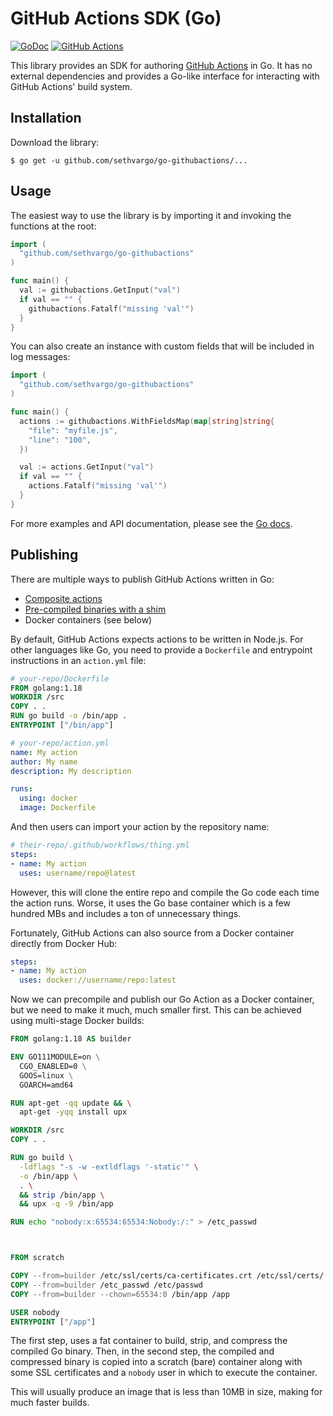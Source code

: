 # GitHub Actions SDK (Go)

[![GoDoc](https://img.shields.io/badge/go-documentation-blue.svg?style=flat-square)](https://pkg.go.dev/github.com/sethvargo/go-githubactions)
[![GitHub Actions](https://img.shields.io/github/actions/workflow/status/sethvargo/go-githubactions/unit.yml?branch=main&style=flat-square)](https://github.com/sethvargo/go-githubactions/actions?query=workflow%3ATest)

This library provides an SDK for authoring [GitHub Actions][gh-actions] in Go. It has no external dependencies and provides a Go-like interface for interacting with GitHub Actions' build system.


## Installation

Download the library:

```text
$ go get -u github.com/sethvargo/go-githubactions/...
```


## Usage

The easiest way to use the library is by importing it and invoking the functions
at the root:

```go
import (
  "github.com/sethvargo/go-githubactions"
)

func main() {
  val := githubactions.GetInput("val")
  if val == "" {
    githubactions.Fatalf("missing 'val'")
  }
}
```

You can also create an instance with custom fields that will be included in log messages:

```go
import (
  "github.com/sethvargo/go-githubactions"
)

func main() {
  actions := githubactions.WithFieldsMap(map[string]string{
    "file": "myfile.js",
    "line": "100",
  })

  val := actions.GetInput("val")
  if val == "" {
    actions.Fatalf("missing 'val'")
  }
}
```

For more examples and API documentation, please see the [Go docs][godoc].


## Publishing

There are multiple ways to publish GitHub Actions written in Go:

-   [Composite actions](https://github.com/FerretDB/github-actions/blob/2ae30fd2cdb635d8aefdaf9f770257e156c9f77b/extract-docker-tag/action.yml)
-   [Pre-compiled binaries with a shim](https://full-stack.blend.com/how-we-write-github-actions-in-go.html)
-   Docker containers (see below)

By default, GitHub Actions expects actions to be written in Node.js. For other languages like Go, you need to provide a `Dockerfile` and entrypoint instructions in an `action.yml` file:

```dockerfile
# your-repo/Dockerfile
FROM golang:1.18
WORKDIR /src
COPY . . 
RUN go build -o /bin/app .
ENTRYPOINT ["/bin/app"]
```

```yaml
# your-repo/action.yml
name: My action
author: My name
description: My description

runs:
  using: docker
  image: Dockerfile
```

And then users can import your action by the repository name:

```yaml
# their-repo/.github/workflows/thing.yml
steps:
- name: My action
  uses: username/repo@latest
```

However, this will clone the entire repo and compile the Go code each time the action runs. Worse, it uses the Go base container which is a few hundred MBs and includes a ton of unnecessary things.

Fortunately, GitHub Actions can also source from a Docker container directly from Docker Hub:

```yaml
steps:
- name: My action
  uses: docker://username/repo:latest
```

Now we can precompile and publish our Go Action as a Docker container, but we need to make it much, much smaller first. This can be achieved using multi-stage Docker builds:

```dockerfile
FROM golang:1.18 AS builder

ENV GO111MODULE=on \
  CGO_ENABLED=0 \
  GOOS=linux \
  GOARCH=amd64

RUN apt-get -qq update && \
  apt-get -yqq install upx

WORKDIR /src
COPY . .

RUN go build \
  -ldflags "-s -w -extldflags '-static'" \
  -o /bin/app \
  . \
  && strip /bin/app \
  && upx -q -9 /bin/app

RUN echo "nobody:x:65534:65534:Nobody:/:" > /etc_passwd



FROM scratch

COPY --from=builder /etc/ssl/certs/ca-certificates.crt /etc/ssl/certs/
COPY --from=builder /etc_passwd /etc/passwd
COPY --from=builder --chown=65534:0 /bin/app /app

USER nobody
ENTRYPOINT ["/app"]
```

The first step, uses a fat container to build, strip, and compress the compiled Go binary. Then, in the second step, the compiled and compressed binary is copied into a scratch (bare) container along with some SSL certificates and a `nobody` user in which to execute the container.

This will usually produce an image that is less than 10MB in size, making for
much faster builds.


[gh-actions]: https://github.com/features/actions
[godoc]: https://godoc.org/github.com/sethvargo/go-githubactions
